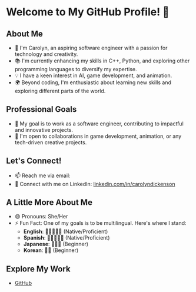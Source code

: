 # Welcome to My GitHub Profile! 👋

## About Me
- 🌟 I'm Carolyn, an aspiring software engineer with a passion for technology and creativity.
- 📚 I'm currently enhancing my skills in C++, Python, and exploring other programming languages to diversify my expertise.
- 💡 I have a keen interest in AI, game development, and animation.
- 🌍 Beyond coding, I'm enthusiastic about learning new skills and exploring different parts of the world.

## Professional Goals
- 🎯 My goal is to work as a software engineer, contributing to impactful and innovative projects.
- 🤝 I'm open to collaborations in game development, animation, or any tech-driven creative projects.

## Let's Connect!
- 📫 Reach me via email:
- 📱 Connect with me on LinkedIn:  [linkedin.com/in/carolyndickenson](https://www.linkedin.com/in/carolyndickenson)

## A Little More About Me
- 😄 Pronouns: She/Her
- ⚡ Fun Fact: One of my goals is to be multilingual. Here's where I stand:
  - **English**: 🌟🌟🌟🌟🌟 (Native/Proficient)
  - **Spanish**: 🌟🌟🌟🌟🌟 (Native/Proficient)
  - **Japanese**: 🌟🌟🌠 (Beginner)
  - **Korean**: 🌟🌠 (Beginner)

## Explore My Work
- [GitHub](https://github.com/carolyndanielle)

<!---
carolyndanielle/carolyndanielle is a ✨ special ✨ repository because its `README.md` (this file) appears on your GitHub profile.
You can click the Preview link to take a look at your changes.
--->
